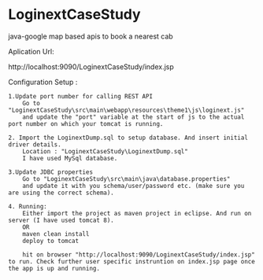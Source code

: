 # LoginextCaseStudy
java-google map based apis to book a nearest cab


Aplication Url:

http://localhost:9090/LoginextCaseStudy/index.jsp

Configuration Setup :

	1.Update port number for calling REST API
		Go to "LoginextCaseStudy\src\main\webapp\resources\theme1\js\loginext.js" 
		and update the "port" variable at the start of js to the actual port number on which your tomcat is running. 
		
	2. Import the LoginextDump.sql to setup database. And insert initial driver details.
		Location : "LoginextCaseStudy\LoginextDump.sql"
		I have used MySql database.
		
	3.Update JDBC properties 
		Go to "LoginextCaseStudy\src\main\java\database.properties"
		and update it with you schema/user/password etc. (make sure you are using the correct schema).
		
	4. Running: 
		Either import the project as maven project in eclipse. And run on server (I have used tomcat 8).
		OR
		maven clean install
		deploy to tomcat
		
		hit on browser "http://localhost:9090/LoginextCaseStudy/index.jsp" to run. Check further user specific instruntion on index.jsp page once the app is up and running.
